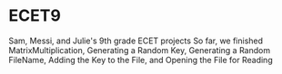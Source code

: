 # ECET9
Sam, Messi, and Julie's 9th grade ECET projects So far, we finished MatrixMultiplication, Generating a Random Key, Generating a Random FileName, Adding the Key to the File, and Opening the File for Reading
